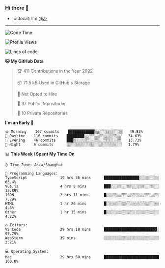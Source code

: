 ### Hi there 👋

- :octocat: I’m [@zz](https://github.com/holazz)

---

<!--START_SECTION:waka-->
![Code Time](http://img.shields.io/badge/Code%20Time-0%20secs-blue)

![Profile Views](http://img.shields.io/badge/Profile%20Views-99-blue)

![Lines of code](https://img.shields.io/badge/From%20Hello%20World%20I%27ve%20Written-734%20Thousand%20lines%20of%20code-blue)

**🐱 My GitHub Data** 

> 🏆 411 Contributions in the Year 2022
 > 
> 📦 71.5 kB Used in GitHub's Storage 
 > 
> 🚫 Not Opted to Hire
 > 
> 📜 37 Public Repositories 
 > 
> 🔑 10 Private Repositories  
 > 
**I'm an Early 🐤** 

```text
🌞 Morning    167 commits    ████████████░░░░░░░░░░░░░   49.85% 
🌆 Daytime    116 commits    ████████░░░░░░░░░░░░░░░░░   34.63% 
🌃 Evening    46 commits     ███░░░░░░░░░░░░░░░░░░░░░░   13.73% 
🌙 Night      6 commits      ░░░░░░░░░░░░░░░░░░░░░░░░░   1.79%

```


📊 **This Week I Spent My Time On** 

```text
⌚︎ Time Zone: Asia/Shanghai

💬 Programming Languages: 
TypeScript               19 hrs 36 mins      ████████████████░░░░░░░░░   65.4% 
Vue.js                   4 hrs 9 mins        ███░░░░░░░░░░░░░░░░░░░░░░   13.89% 
JSON                     2 hrs 11 mins       █░░░░░░░░░░░░░░░░░░░░░░░░   7.29% 
HTML                     1 hr 26 mins        █░░░░░░░░░░░░░░░░░░░░░░░░   4.8% 
Other                    1 hr 15 mins        █░░░░░░░░░░░░░░░░░░░░░░░░   4.22%

🔥 Editors: 
VS Code                  29 hrs 18 mins      ████████████████████████░   97.79% 
WebStorm                 39 mins             ░░░░░░░░░░░░░░░░░░░░░░░░░   2.21%

💻 Operating System: 
Mac                      29 hrs 58 mins      █████████████████████████   100.0%

```


<!--END_SECTION:waka-->
